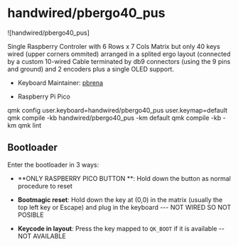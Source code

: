 # handwired/pbergo40_pus

![handwired/pbergo40_pus]

 Single Raspberry Controler with 6 Rows x 7 Cols Matrix but only 40 keys wired (upper corners ommited) arranged in a splited ergo layout (connected by a custom 10-wired Cable terminated by db9 connectors (using the 9 pins and ground) and 2 encoders plus a single OLED support.

* Keyboard Maintainer: [pbrena](https://github.com/pbrena)

* Raspberry Pi Pico 

qmk config user.keyboard=handwired/pbergo40_pus user.keymap=default
qmk compile -kb handwired/pbergo40_pus -km default
qmk compile -kb <keyboard> -km <keymap>
qmk lint

## Bootloader

Enter the bootloader in 3 ways:

* **ONLY RASPBERRY PICO BUTTON **: Hold down the button as normal procedure to reset

* **Bootmagic reset**: Hold down the key at (0,0) in the matrix (usually the top left key or Escape) and plug in the keyboard ---   NOT WIRED SO NOT POSIBLE
* **Keycode in layout**: Press the key mapped to `QK_BOOT` if it is available -- NOT AVAILABLE
